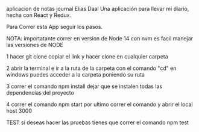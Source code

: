 aplicacion de notas journal 
Elias Daal
Una aplicación para llevar mi diario, hecha con React y Redux.

Para Correr esta App seguir los pasos.

NOTA:
importatante correr en version de Node 14
con nvm es facil manejar las versiones de NODE 

1 hacer git clone
copiar el link y hacer clone en cualquier carpeta

2 abrir la terminal e ir a la ruta de la carpeta
con el comando "cd" en windows puedes acceder a la carpeta poniendo su ruta

3 correr el comando npm install
dejar que se instalen todas las dependencias del proyecto

4 correr el comando npm start
por ultimo correr el comando y abrir el local host 3000 

TEST 
si deseas hacer las pruebas tienes que correr el comando npm test